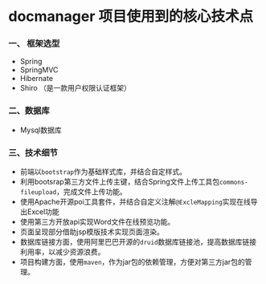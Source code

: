 # docmanager 项目使用到的核心技术点

### 一、 框架选型

+ Spring
+ SpringMVC
+ Hibernate
+ Shiro （是一款用户权限认证框架）

### 二、数据库
+ Mysql数据库

### 三、技术细节
+ 前端以`bootstrap`作为基础样式库，并结合自定样式。
+ 利用bootsrap第三方文件上传主键，结合Spring文件上传工具包`commons-fileupload`，完成文件上传功能。
+ 使用Apache开源poi工具套件，并结合自定义注解`@ExcleMapping`实现在线导出Excel功能
+ 使用第三方开放api实现Word文件在线预览功能。
+ 页面呈现部分借助jsp模版技术实现页面渲染。
+ 数据库链接方面，使用阿里巴巴开源的`druid`数据库链接池，提高数据库链接利用率，以减少资源浪费。
+ 项目构建方面，使用`maven`，作为jar包的依赖管理，方便对第三方jar包的管理。